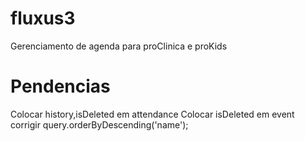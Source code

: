 # fluxus3

Gerenciamento de agenda para proClinica e proKids

# Pendencias

Colocar history,isDeleted em attendance
Colocar isDeleted em event
corrigir   query.orderByDescending('name');
